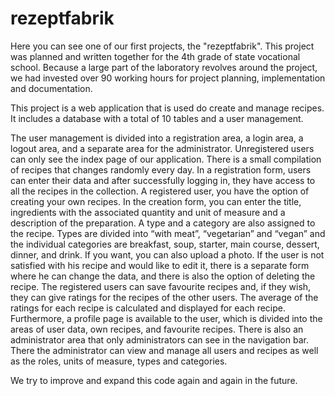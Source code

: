 # rezeptfabrik

Here you can see one of our first projects, the "rezeptfabrik". This project
was planned and written together for the 4th grade of state vocational school.
Because a large part of the laboratory revolves around the project, we had invested
over 90 working hours for project planning, implementation and documentation.

This project is a web application that is used do create and manage recipes. It
includes a database with a total of 10 tables and a user management.

The user management is divided into a registration area, a login area, a logout area, 
and a separate area for the administrator.
Unregistered users can only see the index page of our application. There is a small 
compilation of recipes that changes randomly every day.
In a registration form, users can enter their data and after successfully logging in, 
they have access to all the recipes in the collection. A registered user, you have 
the option of creating your own recipes. 
In the creation form, you can enter the title, ingredients with the associated quantity 
and unit of measure and a description of the preparation. A type and a category are also 
assigned to the recipe. Types are divided into “with meat”, “vegetarian” and “vegan” and 
the individual categories are breakfast, soup, starter, main course, dessert, dinner, and 
drink. If you want, you can also upload a photo.
If the user is not satisfied with his recipe and would like to edit it, there is a separate
form where he can change the data, and there is also the option of deleting the recipe.
The registered users can save favourite recipes and, if they wish, they can give ratings for 
the recipes of the other users. The average of the ratings for each recipe is calculated and 
displayed for each recipe.
Furthermore, a profile page is available to the user, which is divided into the areas of user 
data, own recipes, and favourite recipes.
There is also an administrator area that only administrators can see in the navigation bar. 
There the administrator can view and manage all users and recipes as well as the roles,
units of measure, types and categories.


We try to improve and expand this code again and again in the future.
